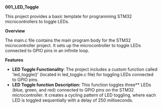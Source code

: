 ﻿**001_LED_Toggle**

This project provides a basic template for programming STM32 microcontrollers to toggle LEDs.

**Overview**

The main.c file contains the main program body for the STM32 microcontroller project. It sets up the microcontroller to toggle LEDs connected to GPIO pins in an infinite loop.

**Features**

- **LED Toggle Functionality**: The project includes a custom function called 'led_toggle()' (located in led_toggle.c file) for toggling LEDs connected to GPIO pins.
- **LED Toggle function Description:** This function toggles three** LEDs (blue, green, and red) connected to GPIO pins on the STM32 microcontroller. It creates a cycling pattern of LED toggling, where each LED is toggled sequentially with a delay of 250 milliseconds.


